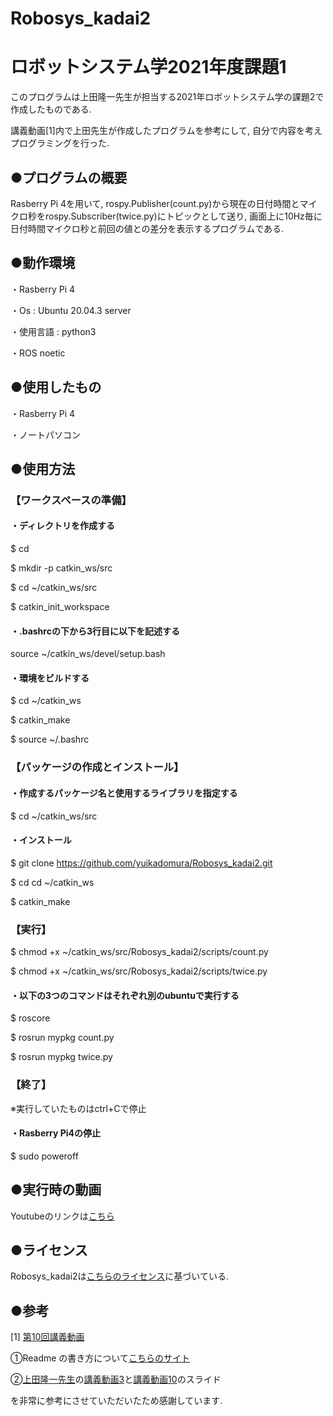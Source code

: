 # Robosys_kadai2

# ロボットシステム学2021年度課題1

このプログラムは上田隆一先生が担当する2021年ロボットシステム学の課題2で作成したものである. 


講義動画[1]内で上田先生が作成したプログラムを参考にして, 自分で内容を考えプログラミングを行った. 




## ●プログラムの概要

Rasberry Pi 4を用いて, rospy.Publisher(count.py)から現在の日付時間とマイクロ秒をrospy.Subscriber(twice.py)にトピックとして送り, 画面上に10Hz毎に日付時間マイクロ秒と前回の値との差分を表示するプログラムである.




## ●動作環境

・Rasberry Pi 4


・Os : Ubuntu 20.04.3 server


・使用言語 : python3


・ROS noetic





## ●使用したもの


・Rasberry Pi 4


・ノートパソコン





## ●使用方法



### 【ワークスペースの準備】

####  ・ディレクトリを作成する

$ cd

$ mkdir -p catkin_ws/src

$ cd ~/catkin_ws/src

$ catkin_init_workspace 




####  ・.bashrcの下から3行目に以下を記述する

source ~/catkin_ws/devel/setup.bash




####  ・環境をビルドする

$ cd ~/catkin_ws


$ catkin_make


$ source ~/.bashrc





### 【パッケージの作成とインストール】

####  ・作成するパッケージ名と使用するライブラリを指定する

$ cd ~/catkin_ws/src


####  ・インストール

$ git clone https://github.com/yuikadomura/Robosys_kadai2.git 


$ cd cd ~/catkin_ws


$ catkin_make





### 【実行】


$ chmod +x ~/catkin_ws/src/Robosys_kadai2/scripts/count.py


$ chmod +x ~/catkin_ws/src/Robosys_kadai2/scripts/twice.py





####  ・以下の3つのコマンドはそれぞれ別のubuntuで実行する


$ roscore


$ rosrun mypkg count.py


$ rosrun mypkg twice.py





### 【終了】


※実行していたものはctrl+Cで停止


####  ・Rasberry Pi4の停止


$ sudo poweroff






## ●実行時の動画

Youtubeのリンクは[こちら]()



## ●ライセンス


Robosys_kadai2は[こちらのライセンス](https://www.gnu.org/licenses/)に基づいている.



## ●参考


[1] [第10回講義動画](https://youtu.be/PL85Pw_zQH0)



①Readme の書き方について[こちらのサイト](https://style.potepan.com/articles/33682.html#GitHubREADME-3)


②[上田隆一先生](https://github.com/ryuichiueda)の[講義動画3](https://ryuichiueda.github.io/robosys2020/lesson3_git.html#/)と[講義動画10](https://ryuichiueda.github.io/robosys2020/lesson10_ros.html#/7)のスライド


を非常に参考にさせていただいたため感謝しています.
